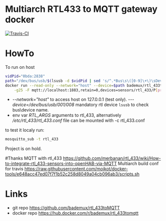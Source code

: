 
# Multiarch RTL433 to MQTT gateway docker

[![Travis-CI](https://travis-ci.org/bademux/rtl_433toMQTT.svg)](https://travis-ci.org/bademux/rtl_433toMQTT)


# HowTo
To run on host 
```bash
vidPid="0bda:2838"
path="/dev/bus/usb/$(lsusb -d $vidPid | sed 's/^.*Bus\s\([0-9]\+\)\sDevice\s\([0-9]\+\).*$/\1\/\2/g')"
docker run --read-only --network="host" --device=$path bademux/rtl_433tomqtt:latest \
	-g25 -F mqtt://localhost:1883,retain=0,devices=sensors/rtl_433/P[protocol:255]/C[channel:0] -M newmodel -M protocol -M time:iso
```

- *--network="host"* to access host on 127.0.0.1 (test only).
-*--device=/dev/bus/usb/001/008* mandatory rtl device ```lsusb``` to check bus\device name.
-  env var *RTL_ARGS* arguments to rtl_433, alternatively */etc/rtl_433/rtl_433.conf* file can be mounted with -c rtl_433.conf

to test it localy run:
```bash
mosquitto_sub -t rtl_433
```

Project is on hold.

#Thanks
MQTT with rtl_433 https://github.com/merbanan/rtl_433/wiki/How-to-integrate-rtl_433-sensors-into-openHAB-via-MQTT
Multiarch build conf for travis https://raw.githubusercontent.com/moikot/docker-tools/e648acc47ed07f7f1b52c258d8049a04cb096ab3/scripts.sh

# Links
- git repo https://github.com/bademux/rtl_433toMQTT
- docker repo https://hub.docker.com/r/bademux/rtl_433tomqtt

